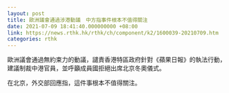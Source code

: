 ```yaml
---
layout: post
title: 歐洲議會通過涉港動議　中方指事件根本不值得關注
date: 2021-07-09 18:41:40.000000000 +08:00
link: https://news.rthk.hk/rthk/ch/component/k2/1600039-20210709.htm
categories: rthk
---
```


歐洲議會通過無約束力的動議，譴責香港特區政府針對《蘋果日報》的執法行動，建議制裁中港官員，並呼籲成員國拒絕出席北京冬奧儀式。

在北京，外交部回應指，這件事根本不值得關注。

